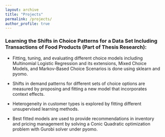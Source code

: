 ```yaml
---
layout: archive
title: "Projects"
permalink: /projects/
author_profile: true
---
```


### Learning the Shifts in Choice Patterns for a Data Set Including Transactions of Food Products (Part of Thesis Research): 

* Fitting, tuning, and evaluating different choice models including Multinomial Logistic Regression and its extensions, Mixed Choice Models, and Markov-Based Choice Scenarios is done using sklearn and pyomo.

* Shifts in demand patterns for different sets of choice options are measured by proposing and fitting a new model that incorporates context effects.

* Heterogeneity in customer types is explored by fitting different unsupervised learning methods. 

* Best fitted models are used to provide recommendations in inventory and pricing management by solving a Conic Quadratic optimization problem with Gurobi solver under pyomo.
